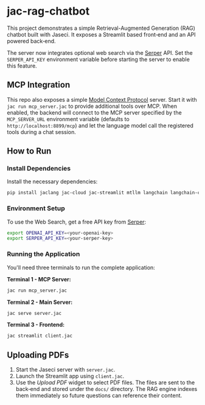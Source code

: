 # jac-rag-chatbot

This project demonstrates a simple Retrieval-Augmented Generation (RAG) chatbot built with Jaseci. It exposes a Streamlit based front‑end and an API powered back‑end.

The server now integrates optional web search via the [Serper](https://serper.dev) API. Set the `SERPER_API_KEY` environment variable before starting the server to enable this feature.

## MCP Integration

This repo also exposes a simple [Model Context Protocol](https://github.com/anthropic-ai/mcp) server. Start it with `jac run mcp_server.jac` to provide additional tools over MCP. When enabled, the backend will connect to the MCP server specified by the `MCP_SERVER_URL` environment variable (defaults to `http://localhost:8899/mcp`) and let the language model call the registered tools during a chat session.

## How to Run

### Install Dependencies

Install the necessary dependencies:

```bash
pip install jaclang jac-cloud jac-streamlit mtllm langchain langchain-community langchain-openai langchain-chroma chromadb openai pypdf tiktoken requests mcp[cli] anyio
```

### Environment Setup

To use the Web Search, get a free API key from [Serper](https://serper.dev):

```bash
export OPENAI_API_KEY=<your-openai-key>
export SERPER_API_KEY=<your-serper-key>
```

### Running the Application

You'll need three terminals to run the complete application:

**Terminal 1 - MCP Server:**
```bash
jac run mcp_server.jac
```

**Terminal 2 - Main Server:**
```bash
jac serve server.jac
```

**Terminal 3 - Frontend:**
```bash
jac streamlit client.jac
```

## Uploading PDFs

1. Start the Jaseci server with `server.jac`.
2. Launch the Streamlit app using `client.jac`.
3. Use the *Upload PDF* widget to select PDF files. The files are sent to the back‑end and stored under the `docs/` directory. The RAG engine indexes them immediately so future questions can reference their content.
